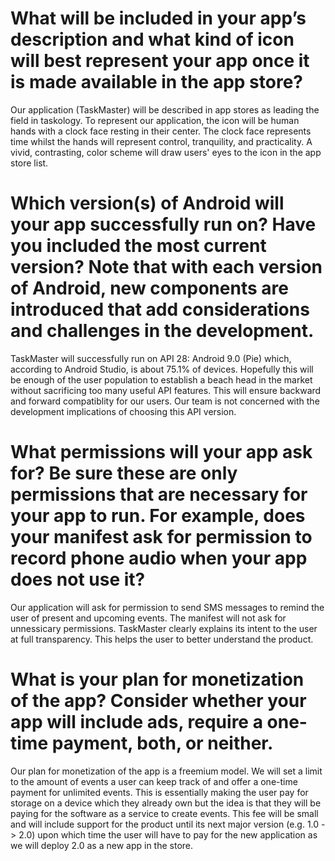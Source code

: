 # What will be included in your app’s description and what kind of icon will best represent your app once it is made available in the app store?
Our application (TaskMaster) will be described in app stores as leading the field in taskology.  To represent our application, the icon will be human hands with a clock face resting in their center.  The clock face represents time whilst the hands will represent control, tranquility, and practicality.  A vivid, contrasting, color scheme will draw users' eyes to the icon in the app store list.
# Which version(s) of Android will your app successfully run on? Have you included the most current version? Note that with each version of Android, new components are introduced that add considerations and challenges in the development.
TaskMaster will successfully run on API 28: Android 9.0 (Pie) which, according to Android Studio, is about 75.1% of devices.  Hopefully this will be enough of the user population to establish a beach head in the market without sacrificing too many useful API features.  This will ensure backward and forward compatiblity for our users.  Our team is not concerned with the development implications of choosing this API version.
# What permissions will your app ask for? Be sure these are only permissions that are necessary for your app to run. For example, does your manifest ask for permission to record phone audio when your app does not use it?
Our application will ask for permission to send SMS messages to remind the user of present and upcoming events.  The manifest will not ask for unnessicary permissions.  TaskMaster clearly explains its intent to the user at full transparency.  This helps the user to better understand the product.
# What is your plan for monetization of the app? Consider whether your app will include ads, require a one-time payment, both, or neither.
Our plan for monetization of the app is a freemium model.  We will set a limit to the amount of events a user can keep track of and offer a one-time payment for unlimited events.  This is essentially making the user pay for storage on a device which they already own but the idea is that they will be paying for the software as a service to create events.  This fee will be small and will include support for the product until its next major version (e.g. 1.0 -> 2.0) upon which time the user will have to pay for the new application as we will deploy 2.0 as a new app in the store.
